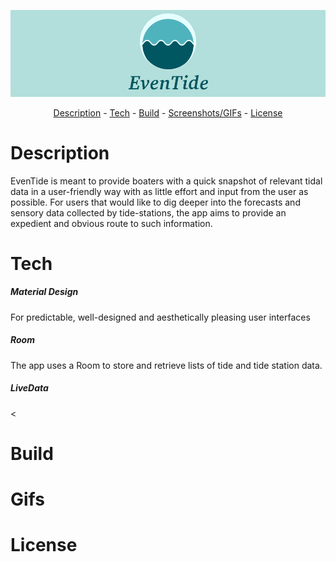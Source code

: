 <p align = "center">
  <img src = "etlogobanner.png" >
  </p>

<p align = "center">
  <a href="#description">Description</a> -
  <a href="#tech">Tech</a> -
  <a href="#build">Build</a> -
  <a href="#gifs">Screenshots/GIFs</a> -
  <a href="#license">License</a>
  </p>


# Description

  EvenTide is meant to provide boaters with a quick snapshot of relevant
  tidal data in a user-friendly way with as little effort and input from
  the user as possible. For users that would like to dig deeper into the
  forecasts and sensory data collected by tide-stations, the app aims to
  provide an expedient and obvious route to such information.

# Tech
<h5>Material Design</h5>  For predictable, well-designed and aesthetically
  pleasing user interfaces
<h5>Room</h5> The app uses a Room to store and retrieve lists of tide and tide station data.
<h5>LiveData</h5>
<




# Build




# Gifs



# License

